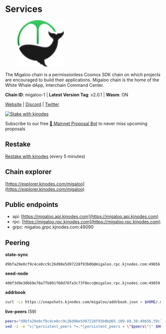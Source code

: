 # Services

<figure><img src="https://raw.githubusercontent.com/kj89/cosmos-images/main/logos/migaloo.png" width="150" alt=""><figcaption></figcaption></figure>

The Migaloo chain is a permissionless Cosmos SDK chain on which  projects are encouraged to build their applications. Migaloo chain  is the home of the White Whale dApp, Interchain Command Center.

**Chain ID**: migaloo-1 | **Latest Version Tag**: v2.0.1 | **Wasm**: ON

[Website](https://whitewhale.money) | [Discord](https://discord.gg/AyvcgD4jy3) | [Twitter](https://twitter.com/WhiteWhaleDefi)

[![Stake with kjnodes](https://i.ibb.co/cr44Q8j/button-stake-with-kjnodes.png)](https://restake.app/migaloo/migaloovaloper1jxtgnfw3tatfh90ju9j76dfrt3yea0zw2vnr8v)

Subscribe to our free [🤖 Mainnet Proposal Bot](https://t.me/kjnodes_proposal_bot) to never miss upcoming proposals

## Restake

[Restake with kjnodes](https://restake.app/migaloo/migaloovaloper1jxtgnfw3tatfh90ju9j76dfrt3yea0zw2vnr8v) (every 5 minutes)
## Chain explorer
[https://explorer.kjnodes.com/migaloo](https://explorer.kjnodes.com/migaloo)

## Public endpoints

* api: [https://migaloo.api.kjnodes.com](https://migaloo.api.kjnodes.com)
* rpc: [https://migaloo.rpc.kjnodes.com](https://migaloo.rpc.kjnodes.com)
* grpc: migaloo.grpc.kjnodes.com:49090

## Peering

**state-sync**

```text
d9bfa29e0cf9c4ce0cc9c26d98e5d97228f93b0b@migaloo.rpc.kjnodes.com:49656
```

**seed-node**

```text
400f3d9e30b69e78a7fb891f60d76fa3c73f0ecc@migaloo.rpc.kjnodes.com:49659
```

**addrbook**
```bash
curl -Ls https://snapshots.kjnodes.com/migaloo/addrbook.json > $HOME/.migalood/config/addrbook.json
```

**live-peers** (59)
```bash
peers="d9bfa29e0cf9c4ce0cc9c26d98e5d97228f93b0b@65.109.88.38:49656,59c74642d0ec4d012dd7bd0a7e5af1eadf2061b2@65.109.30.183:26656,dfe5f91f824880e19d47475546d9874e0f2cea8c@5.79.74.229:8095,ad4a3df80407d721cad9ea4b7016b7f5a7775bfe@162.55.239.79:26665,81eefc4de6acec31ccdd519d53270be024e4fe68@51.210.223.186:7095,ccaccdf6bafcb57197d86a1420a289cd39fe0ae9@85.10.200.231:8095,6c42aacf3939d503bad695d86108d214680e04a8@144.76.175.189:20756,554eb4a15e05af8317c3f98d6efd51d1ace1bc9c@146.59.85.223:20756,70d1818f50d983bfebf4c8546b221687b76cd4b0@51.81.107.95:20756,2fd235d3f0a1a84abd197dcfdaf04fdabc092db8@168.119.62.80:26656,8a9e42026a687b2762cefbd74584ccbd6afa0be1@65.109.83.124:26656,aedf3405d57c3efdcc2bdb1d571dc10f05247f08@51.89.40.85:22656,a0a450ead908bd65813322c1373802ef32c5736d@65.108.235.33:4000,6870906f86e474d88d077c7c55af36debe49da04@178.162.165.194:7095,e91f650bb3d5b66762093150718af358c6355cc5@15.235.10.35:36656,ac59230ee5ed16af083a6ef728a33dadb1ce0200@173.215.85.171:20080,51ca404bbc73d07fc0d6529388c90f807c5acf0b@65.109.104.72:20756,fe04ff9a13d8f0b23463e832f75eb5c845bd375e@213.239.214.73:7095,5fcfd1d5884ab4c5e2fa40321ad32400741636f6@38.146.3.131:20756,0c38efdc028867765e68f02979958468384ad087@51.89.155.2:23656,7e2bf7bdcc3b40a1dae4c9befb1ef1cb47d03c6d@65.108.10.37:26656,32eed8c4079201b143d92860c9146b1d9e126aa2@168.119.89.8:26656,a834ef7ec0a65ac7c5bf976a9af5adb3a71d7a19@65.108.8.247:20756,9f0da7688c30a76bd2870288f861018179e421a0@65.108.130.171:26656,0326c9ee117587b7ebe3b26b00820642a8cf48ff@65.108.238.102:20756,9780ea85f4d0f4cb5ebca14992ce11ebe1982d35@188.172.229.26:26656,8ab347211b90560a0dca64ef0e4eef29012f2f67@65.109.71.119:26656,e3fee82bd16509145c45b3dc0b8f4db25315078e@212.227.13.120:26656,3b3428d679faa1bd498b3554ca798de3a0d802c6@162.19.89.8:20756,3ef97d0e832e9e1312da0e5217a9297dd7f4b900@135.181.215.62:4110,56a59158450e6f819502812cf28febd65c1ac6be@206.189.26.213:26120,a46ad42b84690a2af0071f20337182b3bfba75fc@38.146.3.130:20756,45a88789d86553f6cd7c7ee48786847e462e7dd6@5.75.161.219:26656,c616069071f0864b5b0e995f8d8961536b41ab62@15.204.141.36:26656,9f55d181ba68c2a7b62d065fa5974bc1ada7395f@188.165.252.51:26656,58a97513b4b96aaa4ca85445e740208cfc7c0af2@162.19.81.219:27502,4da079a17063c84724965a5367bbf8a52528dd67@65.108.128.139:2060,80be85c4980deccaa2fbd710029f0eb660dadf9a@51.81.16.186:26656,78f0f5aa89b7ed92a5728dd3f67f646d8dda5213@198.244.228.162:55736,d20e91b12956469860da37a8e538305dad8d23d4@185.119.118.110:4000,1d3809b25bbe6a29bc2415df77c9fc82e46fd384@18.117.74.187:26656,2e71dbd7d4c079ba7894c5287291c17ba58a6504@141.95.47.78:26656,327fb12682b6450564330abec78f13fa35bd9b78@37.187.149.73:26706,347e6fa3c974e91aee92da5793486ba3f1bae67d@23.88.112.67:26656,4236750928a4dcb742e50e30e500ebc9ee39f240@35.223.246.103:26656,f7dede5bd05eb9615c8c6fa273e25bd4f10f56b8@65.108.109.240:3000,da843d721574dd06d04b6fa32c9d7d552a376bf4@178.128.238.183:26120,aba0c3f98fb5bef1a0d991b8e2b8bba24f9908b6@65.108.111.236:55736,98e489fc375c4dd26eb0d2410fab4e1ab049f61b@144.126.141.236:26656,f59f9e1876f2b8401aabba612786eda163f23a8a@213.170.135.20:26134,236c45e46f79a259e4513ce8d4c02f989d27dbf2@31.156.88.34:26656,20a8ee3728b358f9de624febd85464eb89dddd37@50.250.156.59:36656,462a37ca052c4d058e505959393574045dce9489@116.202.36.240:20756,ae59eca81ad3e1d322be44963cdbe2a2da6d84cd@162.19.238.151:26656,5429bc670b77cd9c61481912ea194bea8aa6d0cd@51.81.155.189:20756,ebc272824924ea1a27ea3183dd0b9ba713494f83@195.3.220.136:27096,bad243ed32f5df33f3227aca407310e66ca19b19@116.202.143.92:20756,e39876398a43c0f9b93b5a82d8e38fa57c0373b5@65.109.89.19:20756,5f6425de460ae68f70de377ff2c8cac92b8d0240@212.23.222.6:27156"
sed -i -e "s|^persistent_peers *=.*|persistent_peers = \"$peers\"|" $HOME/.migalood/config/config.toml
```
